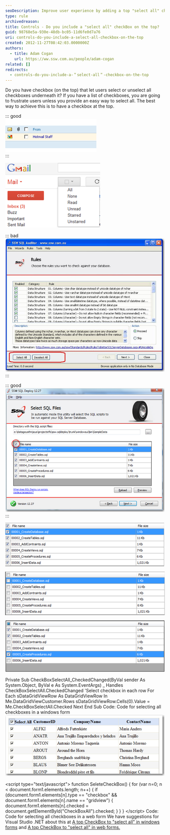 ```yaml
---
seoDescription: Improve user experience by adding a top "select all" checkbox for easy management of checkboxes in lists.
type: rule
archivedreason:
title: Controls - Do you include a "select all" checkBox on the top?
guid: 98768e5a-930e-48db-bc05-11d6fe0d7a76
uri: controls-do-you-include-a-select-all-checkbox-on-the-top
created: 2012-11-27T08:42:03.0000000Z
authors:
  - title: Adam Cogan
    url: https://ww.ssw.com.au/people/adam-cogan
related: []
redirects:
  - controls-do-you-include-a-＂select-all＂-checkbox-on-the-top
---
```


Do you have checkbox (on the top) that let users select or unselect all checkboxes underneath it? If you have a list of checkboxes, you are going to frustrate users unless you provide an easy way to select all. The best way to achieve this is to have a checkbox at the top.

<!--endintro-->

::: good  
![Figure: Good Example - Hotmail does this](../../assets/HotmailSelectAll.gif)  
:::

![Figure: Google have done it a different way to provide multiple methods (All, All Read, All Unread, All Starred, and All Unstarred)](../../assets/GmailSelectAll.gif)

::: bad  
![Figure: Bad Example - SQL Auditor - No CheckBox for users to perform a "select all"](../../assets/SQLAuditorSelectAll_Bad.jpg)  
:::

::: good  
![Figure: Good Example - SQL Auditor - CheckBox at the top of the column](../../assets/SQLAuditorSelectAll_good.jpg)  
:::

![Figure: Selecting all does this - selects all](../../assets/SQLAuditorSelectAll_All.jpg)

![Figure: Deselecting all does this - selects none](../../assets/SQLAuditorSelectAll_None.jpg)

![Figure: Selecting some should show the Indeterminate check state - aka customized selection](../../assets/SQLAuditorSelectAll_Customize.jpg)

Private Sub CheckBoxSelectAll_CheckedChanged(ByVal sender As System.Object, ByVal e As System.EventArgs) \_
Handles CheckBoxSelectAll.CheckedChanged
'Select checkbox in each row
For Each sDataGridViewRow As DataGridViewRow In Me.DataGridViewCustomer.Rows
sDataGridViewRow.Cells(0).Value = Me.CheckBoxSelectAll.Checked
Next
End Sub
Code: Code for selecting all checkboxes in a windows form
![Figure: Select all checkboxes in a web form](../../assets/SelectAllCheckBox_Web.jpg)

&lt;script type="text/javascript"&gt;
function SeleteCheckBox()
{
for (var n=0; n &lt; document.form1.elements.length; n++)
{
if (document.form1.elements[n].type == "checkbox" && document.form1.elements[n].name == "gridview")
{
document.form1.elements[n].checked = document.getElementById("CheckBoxAll").checked;
}
}
}
&lt;/script&gt;
Code: Code for selecting all checkboxes in a web form
We have suggestions for Visual Studio .NET about this at [A top CheckBox to "select all" in windows forms](http://www.ssw.com.au/ssw/Standards/BetterSoftwareSuggestions/MSForm.aspx#SelectAllCheckWindows) and [A top CheckBox to "select all" in web forms.](http://www.ssw.com.au/ssw/Standards/BetterSoftwareSuggestions/MSAjax.aspx#SelectAllCheckWeb)
